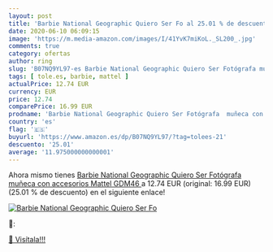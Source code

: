 ```yaml
---
layout: post
title: 'Barbie National Geographic Quiero Ser Fo al 25.01 % de descuento'
date: 2020-06-10 06:09:15
image: 'https://m.media-amazon.com/images/I/41YvK7miKoL._SL200_.jpg'
comments: true
category: ofertas
author: ring
slug: 'B07NQ9YL97-es Barbie National Geographic Quiero Ser Fotógrafa muñeca con...'
tags: [ tole.es, barbie, mattel ]
actualPrice: 12.74 EUR
currency: EUR
price: 12.74
comparePrice: 16.99 EUR
prodname: 'Barbie National Geographic Quiero Ser Fotógrafa  muñeca con accesorios  Mattel GDM46 '
country: 'es'
flag: '🇪🇸'
buyurl: 'https://www.amazon.es/dp/B07NQ9YL97/?tag=tolees-21'
descuento: '25.01'
average: '11.975000000000001'
---
```


Ahora mismo tienes [Barbie National Geographic Quiero Ser Fotógrafa  muñeca con accesorios  Mattel GDM46 ](https://www.amazon.es/dp/B07NQ9YL97/?tag=tolees-21) a 12.74 EUR (original: 16.99 EUR) (25.01 %  de descuento) en el siguiente enlace!

[![Barbie National Geographic Quiero Ser Fo](https://m.media-amazon.com/images/I/41YvK7miKoL._SL200_.jpg)](https://www.amazon.es/dp/B07NQ9YL97/?tag=tolees-21)

🔎:


[🛒 Visítala!!!](https://www.amazon.es/dp/B07NQ9YL97/?tag=tolees-21)
